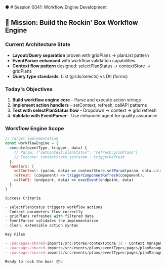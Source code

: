 ● # Session 0041: Workflow Engine Development

  ## 🎯 Mission: Build the Rockin' Box Workflow Engine

  ### Current Architecture State
  - **Layout/Query separation** proven with gridPlans → planList pattern
  - **EventParser enhanced** with workflow validation capabilities
  - **Context flow pattern** designed: selectPlanStatus → contextStore → gridPlans
  - **Query type standards**: List (grids/selects) vs Dtl (forms)

  ### Today's Objectives
  1. **Build workflow engine core** - Parse and execute action strings
  2. **Implement action handlers** - setContext, refresh, callAPI patterns
  3. **Test with selectPlanStatus flow** - Dropdown → context → grid refresh
  4. **Validate with EventParser** - Use enhanced agent for quality assurance

  ### Workflow Engine Scope
  ```javascript
  // Target implementation
  const workflowEngine = {
    execute(eventType, trigger, data) {
      // Parse: ["setContext:planStatus", "refresh:gridPlans"]
      // Execute: contextStore.setParam + triggerRefresh
    },
    handlers: {
      setContext: (param, data) => contextStore.setParam(param, data.value),
      refresh: (component) => triggerComponentRefresh(component),
      callAPI: (endpoint, data) => execEvent(endpoint, data)
    }
  }

  Success Criteria

  - selectPlanStatus triggers workflow actions
  - Context parameters flow correctly
  - gridPlans refreshes with filtered data
  - EventParser validates the implementation
  - Clean, extensible action syntax

  Key Files

  - /packages/shared-imports/src/stores/contextStore.js - Context management
  - /packages/shared-imports/src/events/plans/eventTypes/pages/planManager/layout/selectPlanStatus.js
  - /packages/shared-imports/src/events/plans/eventTypes/pages/planManager/layout/gridPlans.js

  Ready to rock the box! 📦💥